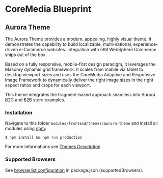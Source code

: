 # CoreMedia Blueprint

## Aurora Theme

The Aurora Theme provides a modern, appealing, highly visual theme. It demonstrates the capability to build localizable, 
multi-national, experience-driven e-Commerce websites. Integration with IBM WebSphere Commerce ships out of the box.

Based on a fully responsive, mobile-first design paradigm, it leverages the Masonry dynamic grid framework. It
scales from mobile via tablet to desktop viewport sizes and uses the CoreMedia Adaptive and Responsive Image
Framework to dynamically deliver the right image sizes in the right aspect ratios and crops for each viewport.

This theme integrates the fragment-based approach seamless into Aurora B2C and B2B store examples.

### Installation

Navigate to this folder ```modules/frontend/themes/aurora-theme``` and install all modules using [npm](https://www.npmjs.com/):

```$ npm install && npm run production```

For more informations see [Themes Description](../README.md)

### Supported Browsers

See [browserlist configuration](package.json) in package.json (supportedBrowsers).
